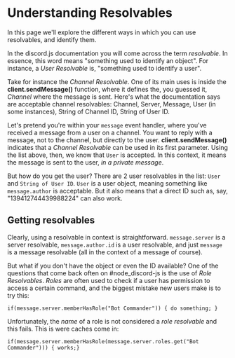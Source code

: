 # Understanding Resolvables
In this page we'll explore the different ways in which you can use resolvables, and identify them.

In the discord.js documentation you will come across the term *resolvable*. In essence, this word means "something used to identify an object". For instance, a *User Resolvable* is, "something used to identify a user". 


Take for instance the *Channel Resolvable*. One of its main uses is inside the **client.sendMessage()** function, where it defines the, you guessed it, *Channel* where the message is sent. Here's what the documentation says are acceptable channel resolvables: Channel, Server, Message, User (in some instances), String of Channel ID, String of User ID.

Let's pretend you're within your `message` event handler, where you've received a message from a user on a channel. You want to reply with a message, not to the channel, but directly to the user. **client.sendMessage()** indicates that a *Channel Resolvable* can be used in its first parameter. Using the list above, then, we know that `User` is accepted. In this context, it means the message is sent to the user, *in a private message*. 

But how do you get the user? There are 2 user resolvables in the list: `User` and `String of User ID`. `User` is a user object, meaning something like `message.author` is acceptable. But it also means that a direct ID such as, say, "139412744439988224" can also work. 

## Getting resolvables

Clearly, using a resolvable in context is straightforward. `message.server` is a server resolvable, `message.author.id` is a user resolvable, and just `message` is a message resolvable (all in the context of a message of course). 

But what if you don't have the object or even the ID available? One of the questions that come back often on #node_discord-js is the use of *Role Resolvables*. *Roles* are often used to check if a user has permission to access a certain command, and the biggest mistake new users make is to try this: 

`if(message.server.memberHasRole("Bot Commander")) { do something; }`

Unfortunately, the *name* of a role is not considered a *role resolvable* and this fails. This is were caches come in: 

`if(message.server.memberHasRole(message.server.roles.get("Bot Commander"))) { works;}`

